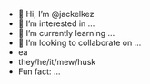 - 👋 Hi, I’m @jackelkez
- 👀 I’m interested in ...
- 🌱 I’m currently learning ...
- 💞️ I’m looking to collaborate on ...
- ea
- they/he/it/mew/husk
- Fun fact: ...

<!---
jackelkez/jackelkez is a ✨ special ✨ repository because its `README.md` (this file) appears on your GitHub profile.
You can click the Preview link to take a look at your changes.
--->
